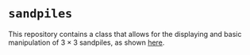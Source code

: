 # `sandpiles`
This repository contains a class that allows for the displaying and basic manipulation of $3 \times 3$ sandpiles, as shown [here](https://www.youtube.com/watch?v=1MtEUErz7Gg&t=0s). 